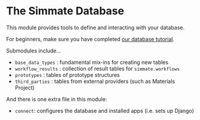 # The Simmate Database

This module provides tools to define and interacting with your database.

For beginners, make sure you have completed [our database tutorial](/simmate/getting_started/access_the_database/quick_start/).

Submodules include...

- `base_data_types` : fundamental mix-ins for creating new tables
- `workflow_results` : collection of result tables for `simmate.workflows`
- `prototypes` : tables of prototype structures
- `third_parties` : tables from external providers (such as Materials Project)

And there is one extra file in this module:

- `connect`: configures the database and installed apps (i.e. sets up Django)
